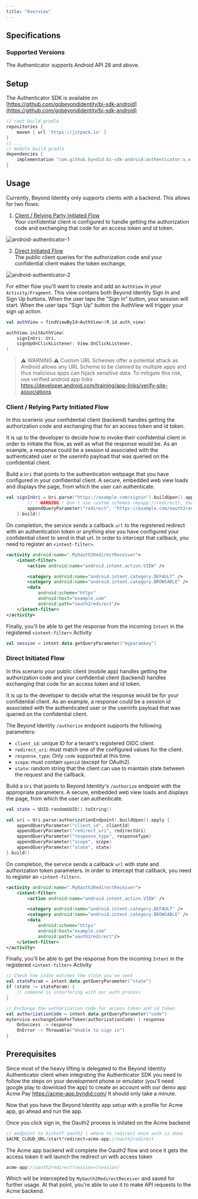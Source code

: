 ```yaml
---
title: "Overview"
---
```


## Specifications
### Supported Versions

The Authenticator supports Android API 28 and above.

## Setup

The Authenticator SDK is available on [https://github.com/gobeyondidentity/bi-sdk-android](https://github.com/gobeyondidentity/bi-sdk-android)

```groovy
// root build.gradle
repositories {
    maven { url 'https://jitpack.io' }
}
// ...
// module build.gradle
dependencies {
    implementation "com.github.byndid.bi-sdk-android:authenticator:x.x.x"
}
```

## Usage

Currently, Beyond Identity only supports clients with a backend. This allows for two flows:

1. [Client / Relying Party Initiated Flow](#client--relying-party-initiated-flow)  
   Your confidential client is configured to handle getting the authorization code and exchanging that code for an access token and id token.


![android-authenticator-1](/assets/android-authenticator-1.png)

2. [Direct Initiated Flow](#direct-initiated-flow)  
   The public client queries for the authorization code and your confidential client makes the token exchange.


![android-authenticator-2](/assets/android-authenticator-2.png)

For either flow you'll want to create and add an `AuthView` in your `Activity/Fragment`. This view contains both Beyond Identity Sign In and Sign Up buttons.
When the user taps the "Sign In" button, your session will start. When the user taps "Sign Up" button the AuthView will trigger your sign up action.

```kotlin
val authView = findViewById<AuthView>(R.id.auth_view)

authView.initAuthView(
    signInUri: Uri,
    signUpOnClickListener: View.OnClickListener,
)
```

> :warning: WARNING :warning:
> Custom URL Schemes offer a potential attack as Android allows any URL Scheme to
> be claimed by multiple apps and thus malicious apps can hijack sensitive data.
> To mitigate this risk, use verified android app links https://developer.android.com/training/app-links/verify-site-associations

### Client / Relying Party Initiated Flow

In this scenerio your confidential client (backend) handles getting the authorization code and exchanging that for an access token and id token.

It is up to the developer to decide how to invoke their confidential client in order to initiate the flow, as well as what the response would be. As an example, a response could be a session id associated with the authenticated user or the userinfo payload that was queried on the confidential client.

Build a `Uri` that points to the authentication webpage that you have configured in your confidential client. A secure, embedded web view loads and displays the page, from which the user can authenticate.

```kotlin
val signInUri = Uri.parse("https://example.com/signin").buildUpon().apply {
        // ! WARNING ! Don't use custom schemes (myapp://redirect), Use verified app links for your domain (https://yourdomain.com)
        appendQueryParameter("redirect", "https://example.com/oauth2redirect")
    }.build()
```

On completion, the service sends a callback `url` to the registered redirect with an authentication token or anything else you have configured your confidential client to send in that url. In order to intercept that callback, you need to register an `<intent-filter>`.

```xml
<activity android:name=".MyOauth2RedirectReceiver">
    <intent-filter>
        <action android:name="android.intent.action.VIEW" />

        <category android:name="android.intent.category.DEFAULT" />
        <category android:name="android.intent.category.BROWSABLE" />
        <data
            android:scheme="https"
            android:host="example.com"
            android:path="oauth2redirect"/>
    </intent-filter>
</activity>
```

Finally, you'll be able to get the response from the incoming `Intent` in the registered `<intent-filter>` Activity

```kotlin
val session = intent.data.getQueryParameter("myparamkey")
```

### Direct Initiated Flow

In this scenario your public client (mobile app) handles getting the authorization code and your confidential client (backend) handles exchanging that code for an access token and id token.

It is up to the developer to decide what the response would be for your confidential client. As an example, a response could be a session id associated with the authenticated user or the userinfo payload that was queried on the confidential client.

The Beyond Identity `/authorize` endpoint supports the following parameters:

- `client_id`: unique ID for a tenant's registered OIDC client.
- `redirect_uri`: must match one of the configured values for the client.
- `response_type`: Only `code` supported at this time.
- `scope`: must contain `openid` (except for OAuth2).
- `state`: random string that the client can use to maintain state between the request and the callback.

Build a `Uri` that points to Beyond Identity's `/authorize` endpoint with the appropriate parameters. A secure, embedded web view loads and displays the page, from which the user can authenticate.

```kotlin
val state = UUID.randomUUID().toString()

val uri = Uri.parse(authorizationEndpoint).buildUpon().apply {
    appendQueryParameter("client_id", clientId)
    appendQueryParameter("redirect_uri", redirectUri)
    appendQueryParameter("response_type", responseType)
    appendQueryParameter("scope", scope)
    appendQueryParameter("state", state)
}.build()
```

On completion, the service sends a callback `url` with state and authorization token parameters. In order to intercept that callback, you need to register an `<intent-filter>`.

```xml
<activity android:name=".MyOauth2RedirectReceiver">
    <intent-filter>
        <action android:name="android.intent.action.VIEW" />

        <category android:name="android.intent.category.DEFAULT" />
        <category android:name="android.intent.category.BROWSABLE" />
        <data
            android:scheme="https"
            android:host="example.com"
            android:path="oauth2redirect"/>
    </intent-filter>
</activity>
```

Finally, you'll be able to get the response from the incoming `Intent` in the registered `<intent-filter>` Activity

```kotlin
// Check the state matches the state you've sent
val stateParam = intent.data.getQueryParameter("state")
if (state != stateParam) {
    // someone is interfering with our auth process
}

// Exchange the authorization code for access token and id token
val authorizationCode = intent.data.getQueryParameter("code")
myService.exchangeCodeForToken(authorizationCode) { response
    OnSuccess -> response
    OnError -> Throwable("Unable to sign in")
}
```

## Prerequisites

Since most of the heavy lifting is delegated to the Beyond Identity Authenticator client when integrating the Authenticator SDK you need to follow the steps on your development phone or emulator (you'll need google play to download the app) to create an account with our demo app Acme Pay https://acme-app.byndid.com/
It should only take a minute.

Now that you have the Beyond Identity app setup with a profile for Acme app, go ahead and run the app.

Once you click sign in, the Oauth2 process is initated on the Acme backend

```kotlin
// endpoint to kickoff oauth2 | where to redirect once auth is done
$ACME_CLOUD_URL/start?redirect=acme-app://oauth2redirect
```

The Acme app backend will complete the Oauth2 flow and once it gets the access token it will launch the redirect uri with access token

```kotlin
acme-app://oauth2redirect?session=[session]
```

Which will be intercepted by `MyOauth2RedirectReceiver` and saved for further usage. At that point, you're able to use it to make API requests to the Acme backend.